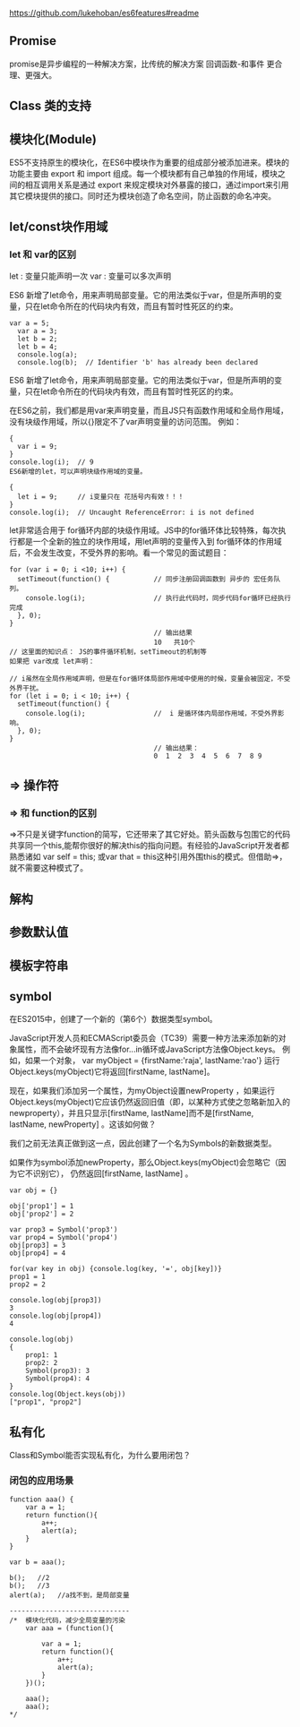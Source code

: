 https://github.com/lukehoban/es6features#readme
## Promise
promise是异步编程的一种解决方案，比传统的解决方案 回调函数-和事件 更合理、更强大。 

## Class 类的支持

## 模块化(Module)
ES5不支持原生的模块化，在ES6中模块作为重要的组成部分被添加进来。模块的功能主要由 export 和 import 组成。每一个模块都有自己单独的作用域，模块之间的相互调用关系是通过 export 来规定模块对外暴露的接口，通过import来引用其它模块提供的接口。同时还为模块创造了命名空间，防止函数的命名冲突。

## let/const块作用域
### let 和 var的区别
let : 变量只能声明一次
var : 变量可以多次声明

ES6 新增了let命令，用来声明局部变量。它的用法类似于var，但是所声明的变量，只在let命令所在的代码块内有效，而且有暂时性死区的约束。

```
var a = 5;
  var a = 3;
  let b = 2;
  let b = 4;  
  console.log(a);
  console.log(b);  // Identifier 'b' has already been declared

```

ES6 新增了let命令，用来声明局部变量。它的用法类似于var，但是所声明的变量，只在let命令所在的代码块内有效，而且有暂时性死区的约束。

在ES6之前，我们都是用var来声明变量，而且JS只有函数作用域和全局作用域，没有块级作用域，所以{}限定不了var声明变量的访问范围。
例如：
```
{ 
  var i = 9;
} 
console.log(i);  // 9
ES6新增的let，可以声明块级作用域的变量。

{ 
  let i = 9;     // i变量只在 花括号内有效！！！
} 
console.log(i);  // Uncaught ReferenceError: i is not defined
```

let非常适合用于 for循环内部的块级作用域。JS中的for循环体比较特殊，每次执行都是一个全新的独立的块作用域，用let声明的变量传入到 for循环体的作用域后，不会发生改变，不受外界的影响。看一个常见的面试题目：
```
for (var i = 0; i <10; i++) {  
  setTimeout(function() {  			// 同步注册回调函数到 异步的 宏任务队列。
    console.log(i);        			// 执行此代码时，同步代码for循环已经执行完成
  }, 0);
}
									// 输出结果
									10   共10个
// 这里面的知识点： JS的事件循环机制，setTimeout的机制等
如果把 var改成 let声明：

// i虽然在全局作用域声明，但是在for循环体局部作用域中使用的时候，变量会被固定，不受外界干扰。
for (let i = 0; i < 10; i++) { 
  setTimeout(function() {
    console.log(i);    				//  i 是循环体内局部作用域，不受外界影响。
  }, 0);
}
									// 输出结果：
									0  1  2  3  4  5  6  7  8 9
```

## => 操作符
### => 和 function的区别
=>不只是关键字function的简写，它还带来了其它好处。箭头函数与包围它的代码共享同一个this,能帮你很好的解决this的指向问题。有经验的JavaScript开发者都熟悉诸如
var self = this;
或var that = this这种引用外围this的模式。但借助=>，就不需要这种模式了。

## 解构

## 参数默认值

## 模板字符串

## symbol
在ES2015中，创建了一个新的（第6个）数据类型symbol。

JavaScript开发人员和ECMAScript委员会（TC39）需要一种方法来添加新的对象属性，而不会破坏现有方法像for...in循环或JavaScript方法像Object.keys。
例如，如果一个对象，
var myObject = {firstName:'raja', lastName:'rao'} 
运行Object.keys(myObject)它将返回[firstName, lastName]。

现在，如果我们添加另一个属性，为myObject设置newProperty ，如果运行Object.keys(myObject)它应该仍然返回旧值（即，以某种方式使之忽略新加入的newproperty），并且只显示[firstName, lastName]而不是[firstName, lastName, newProperty] 。这该如何做？

我们之前无法真正做到这一点，因此创建了一个名为Symbols的新数据类型。

如果作为symbol添加newProperty，那么Object.keys(myObject)会忽略它（因为它不识别它），
仍然返回[firstName, lastName] 。

```
var obj = {}

obj['prop1'] = 1
obj['prop2'] = 2

var prop3 = Symbol('prop3')
var prop4 = Symbol('prop4')
obj[prop3] = 3
obj[prop4] = 4

for(var key in obj) {console.log(key, '=', obj[key])}
prop1 = 1
prop2 = 2

console.log(obj[prop3])
3
console.log(obj[prop4])
4

console.log(obj)
{
	prop1: 1
	prop2: 2
	Symbol(prop3): 3
	Symbol(prop4): 4
}
console.log(Object.keys(obj))
["prop1", "prop2"]
```

## 私有化
Class和Symbol能否实现私有化，为什么要用闭包？
### 闭包的应用场景
```
function aaa() {
	var a = 1;
	return function(){
		a++;
		alert(a);
	}
}

var b = aaa();

b();   //2
b();   //3
alert(a);   //a找不到，是局部变量

------------------------------
/*  模块化代码，减少全局变量的污染
	var aaa = (function(){

		var a = 1;
		return function(){
			a++;
			alert(a);
		}
	})();

	aaa();
	aaa();
*/
```

